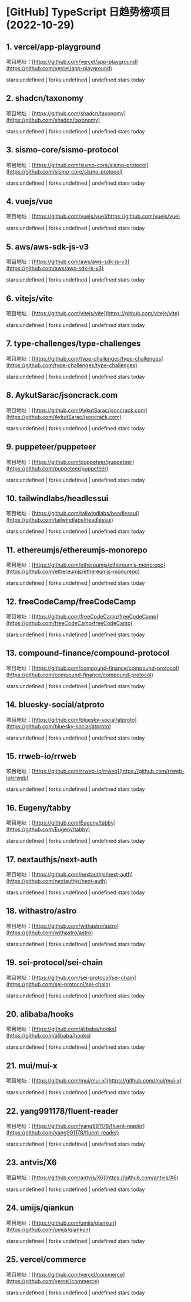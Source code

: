 # [GitHub] TypeScript 日趋势榜项目(2022-10-29)

## 1. vercel/app-playground 

项目地址：[https://github.com/vercel/app-playground](https://github.com/vercel/app-playground)

stars:undefined | forks:undefined | undefined stars today 



## 2. shadcn/taxonomy 

项目地址：[https://github.com/shadcn/taxonomy](https://github.com/shadcn/taxonomy)

stars:undefined | forks:undefined | undefined stars today 



## 3. sismo-core/sismo-protocol 

项目地址：[https://github.com/sismo-core/sismo-protocol](https://github.com/sismo-core/sismo-protocol)

stars:undefined | forks:undefined | undefined stars today 



## 4. vuejs/vue 

项目地址：[https://github.com/vuejs/vue](https://github.com/vuejs/vue)

stars:undefined | forks:undefined | undefined stars today 



## 5. aws/aws-sdk-js-v3 

项目地址：[https://github.com/aws/aws-sdk-js-v3](https://github.com/aws/aws-sdk-js-v3)

stars:undefined | forks:undefined | undefined stars today 



## 6. vitejs/vite 

项目地址：[https://github.com/vitejs/vite](https://github.com/vitejs/vite)

stars:undefined | forks:undefined | undefined stars today 



## 7. type-challenges/type-challenges 

项目地址：[https://github.com/type-challenges/type-challenges](https://github.com/type-challenges/type-challenges)

stars:undefined | forks:undefined | undefined stars today 



## 8. AykutSarac/jsoncrack.com 

项目地址：[https://github.com/AykutSarac/jsoncrack.com](https://github.com/AykutSarac/jsoncrack.com)

stars:undefined | forks:undefined | undefined stars today 



## 9. puppeteer/puppeteer 

项目地址：[https://github.com/puppeteer/puppeteer](https://github.com/puppeteer/puppeteer)

stars:undefined | forks:undefined | undefined stars today 



## 10. tailwindlabs/headlessui 

项目地址：[https://github.com/tailwindlabs/headlessui](https://github.com/tailwindlabs/headlessui)

stars:undefined | forks:undefined | undefined stars today 



## 11. ethereumjs/ethereumjs-monorepo 

项目地址：[https://github.com/ethereumjs/ethereumjs-monorepo](https://github.com/ethereumjs/ethereumjs-monorepo)

stars:undefined | forks:undefined | undefined stars today 



## 12. freeCodeCamp/freeCodeCamp 

项目地址：[https://github.com/freeCodeCamp/freeCodeCamp](https://github.com/freeCodeCamp/freeCodeCamp)

stars:undefined | forks:undefined | undefined stars today 



## 13. compound-finance/compound-protocol 

项目地址：[https://github.com/compound-finance/compound-protocol](https://github.com/compound-finance/compound-protocol)

stars:undefined | forks:undefined | undefined stars today 



## 14. bluesky-social/atproto 

项目地址：[https://github.com/bluesky-social/atproto](https://github.com/bluesky-social/atproto)

stars:undefined | forks:undefined | undefined stars today 



## 15. rrweb-io/rrweb 

项目地址：[https://github.com/rrweb-io/rrweb](https://github.com/rrweb-io/rrweb)

stars:undefined | forks:undefined | undefined stars today 



## 16. Eugeny/tabby 

项目地址：[https://github.com/Eugeny/tabby](https://github.com/Eugeny/tabby)

stars:undefined | forks:undefined | undefined stars today 



## 17. nextauthjs/next-auth 

项目地址：[https://github.com/nextauthjs/next-auth](https://github.com/nextauthjs/next-auth)

stars:undefined | forks:undefined | undefined stars today 



## 18. withastro/astro 

项目地址：[https://github.com/withastro/astro](https://github.com/withastro/astro)

stars:undefined | forks:undefined | undefined stars today 



## 19. sei-protocol/sei-chain 

项目地址：[https://github.com/sei-protocol/sei-chain](https://github.com/sei-protocol/sei-chain)

stars:undefined | forks:undefined | undefined stars today 



## 20. alibaba/hooks 

项目地址：[https://github.com/alibaba/hooks](https://github.com/alibaba/hooks)

stars:undefined | forks:undefined | undefined stars today 



## 21. mui/mui-x 

项目地址：[https://github.com/mui/mui-x](https://github.com/mui/mui-x)

stars:undefined | forks:undefined | undefined stars today 



## 22. yang991178/fluent-reader 

项目地址：[https://github.com/yang991178/fluent-reader](https://github.com/yang991178/fluent-reader)

stars:undefined | forks:undefined | undefined stars today 



## 23. antvis/X6 

项目地址：[https://github.com/antvis/X6](https://github.com/antvis/X6)

stars:undefined | forks:undefined | undefined stars today 



## 24. umijs/qiankun 

项目地址：[https://github.com/umijs/qiankun](https://github.com/umijs/qiankun)

stars:undefined | forks:undefined | undefined stars today 



## 25. vercel/commerce 

项目地址：[https://github.com/vercel/commerce](https://github.com/vercel/commerce)

stars:undefined | forks:undefined | undefined stars today 



